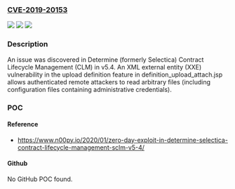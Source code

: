 ### [CVE-2019-20153](https://cve.mitre.org/cgi-bin/cvename.cgi?name=CVE-2019-20153)
![](https://img.shields.io/static/v1?label=Product&message=n%2Fa&color=blue)
![](https://img.shields.io/static/v1?label=Version&message=n%2Fa&color=blue)
![](https://img.shields.io/static/v1?label=Vulnerability&message=n%2Fa&color=brighgreen)

### Description

An issue was discovered in Determine (formerly Selectica) Contract Lifecycle Management (CLM) in v5.4. An XML external entity (XXE) vulnerability in the upload definition feature in definition_upload_attach.jsp allows authenticated remote attackers to read arbitrary files (including configuration files containing administrative credentials).

### POC

#### Reference
- https://www.n00py.io/2020/01/zero-day-exploit-in-determine-selectica-contract-lifecycle-management-sclm-v5-4/

#### Github
No GitHub POC found.

